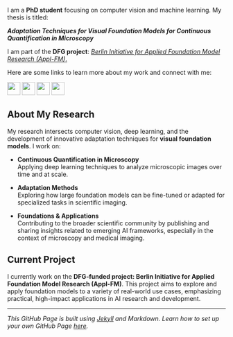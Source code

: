 I am a **PhD student** focusing on computer vision and machine learning. My thesis is titled:

**_Adaptation Techniques for Visual Foundation Models for Continuous Quantification in Microscopy_**

I am part of the **DFG project**: [_Berlin Initiative for Applied Foundation Model Research (Appl-FM)_.](https://www.bht-berlin.de/3873/article/9084)

Here are some links to learn more about my work and connect with me:

<a href="https://github.com/mario-koddenbrock"><img src="https://github.githubassets.com/images/modules/logos_page/GitHub-Mark.png" height="30"/></a>
<a href="https://www.linkedin.com/in/koddenbrock/"><img src="https://upload.wikimedia.org/wikipedia/commons/c/ca/LinkedIn_logo_initials.png" height="30"/></a>
<a href="https://corporatedesign.htw-berlin.de/files/Presse/_tmp_/3/4/csm_Logos_1330x430_612fe2f37a.jpg"><img src="https://corporatedesign.htw-berlin.de/files/Presse/_tmp_/d/5/csm_Bild-Wort-Marke_auf_weiss_1280x853_3722b5420f.jpg" height="30"/></a>
<a href="https://scholar.google.com/citations?user=wqHic0AAAAAJ&hl=de"><img src="https://scholar.google.com/intl/en/scholar/images/1x/scholar_logo_64dp.png" height="30"/></a>
## About My Research

My research intersects computer vision, deep learning, and the development of innovative adaptation techniques for **visual foundation models**. I work on:

- **Continuous Quantification in Microscopy**  
  Applying deep learning techniques to analyze microscopic images over time and at scale.

- **Adaptation Methods**  
  Exploring how large foundation models can be fine-tuned or adapted for specialized tasks in scientific imaging.

- **Foundations & Applications**  
  Contributing to the broader scientific community by publishing and sharing insights related to emerging AI frameworks, especially in the context of microscopy and medical imaging.

## Current Project

I currently work on the **DFG-funded project: Berlin Initiative for Applied Foundation Model Research (Appl-FM)**. This project aims to explore and apply foundation models to a variety of real-world use cases, emphasizing practical, high-impact applications in AI research and development.



---

*This GitHub Page is built using [Jekyll](https://jekyllrb.com) and Markdown. Learn how to set up your own GitHub Page [here](https://docs.github.com/en/pages).*
